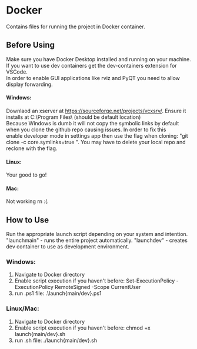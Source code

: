 # Docker
Contains files for running the project in Docker container.

## Before Using
Make sure you have Docker Desktop installed and running on your machine. If you want to use dev containers get the dev-containers
extension for VSCode.  
In order to enable GUI applications like rviz and PyQT you need to allow display forwarding.  
#### Windows:
Downlaod an xserver at https://sourceforge.net/projects/vcxsrv/. Ensure it installs at C:\Program Files\ (should be default location)  
Because Windows is dumb it will not copy the symbolic links by default when you clone the github repo causing issues. In order to fix this   
enable developer mode in settings app then use the flag when cloning: "git clone -c core.symlinks=true <repo-url>". You may have to delete your local repo and reclone with the flag.  
#### Linux:
Your good to go!  
#### Mac:   
Not working rn :(.  

## How to Use
Run the appropriate launch script depending on your system and intention. 
"launchmain" - runs the entire project automatically.
"launchdev" - creates dev container to use as development environment.

### Windows:
1. Navigate to Docker directory
2. Enable script execution if you haven't before: Set-ExecutionPolicy -ExecutionPolicy RemoteSigned -Scope CurrentUser
3. run .ps1 file: .\launch{main/dev}.ps1

### Linux/Mac:
1. Navigate to Docker directory
2. Enable script execution if you haven't before: chmod +x launch{main/dev}.sh
3. run .sh file: ./launch{main/dev}.sh
